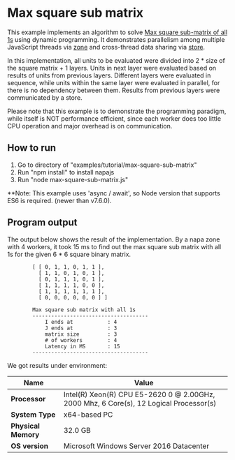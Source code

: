 # Max square sub matrix
This example implements an algorithm to solve [Max square sub-matrix of all 1s](http://www.geeksforgeeks.org/maximum-size-sub-matrix-with-all-1s-in-a-binary-matrix/) using dynamic programming. It demonstrates parallelism among multiple JavaScript threads via [zone](https://github.com/Microsoft/napajs/wiki/introduction#zone) and cross-thread data sharing via [store](https://github.com/Microsoft/napajs/wiki/introduction#cross-worker-storage).

In this implementation, all units to be evaluated were divided into 2 * size of the square matrix + 1 layers. Units in next layer were evaluated based on results of units from previous layers. Different layers were evaluated in sequence, while units within the same layer were evaluated in parallel, for there is no dependency between them. Results from previous layers were communicated by a store. 

Please note that this example is to demonstrate the programming paradigm, while itself is NOT performance efficient, since each worker does too little CPU operation and major overhead is on communication.

## How to run
1. Go to directory of "examples/tutorial/max-square-sub-matrix"
2. Run "npm install" to install napajs
3. Run "node max-square-sub-matrix.js"

\**Note: This example uses 'async / await', so Node version that supports ES6 is required. (newer than v7.6.0).

## Program output
The output below shows the result of the implementation. By a napa zone with 4 workers, it took 15 ms to find out the max square sub matrix with all 1s for the given 6 * 6 square binary matrix.
```
        [ [ 0, 1, 1, 0, 1, 1 ],
          [ 1, 1, 0, 1, 0, 1 ],
          [ 0, 1, 1, 1, 0, 1 ],
          [ 1, 1, 1, 1, 0, 0 ],
          [ 1, 1, 1, 1, 1, 1 ],
          [ 0, 0, 0, 0, 0, 0 ] ]

        Max square sub matrix with all 1s
        -------------------------------------
            I ends at           : 4
            J ends at           : 3
            matrix size         : 3
            # of workers        : 4
            Latency in MS       : 15
        -------------------------------------
```
We got results under environment:

| Name              | Value                                                                                 |
|-------------------|---------------------------------------------------------------------------------------|
|**Processor**      |Intel(R) Xeon(R) CPU E5-2620 0 @ 2.00GHz, 2000 Mhz, 6 Core(s), 12 Logical Processor(s) |
|**System Type**    |x64-based PC                                                                           |
|**Physical Memory**|32.0 GB                                                                                |
|**OS version**     |Microsoft Windows Server 2016 Datacenter                                               |
